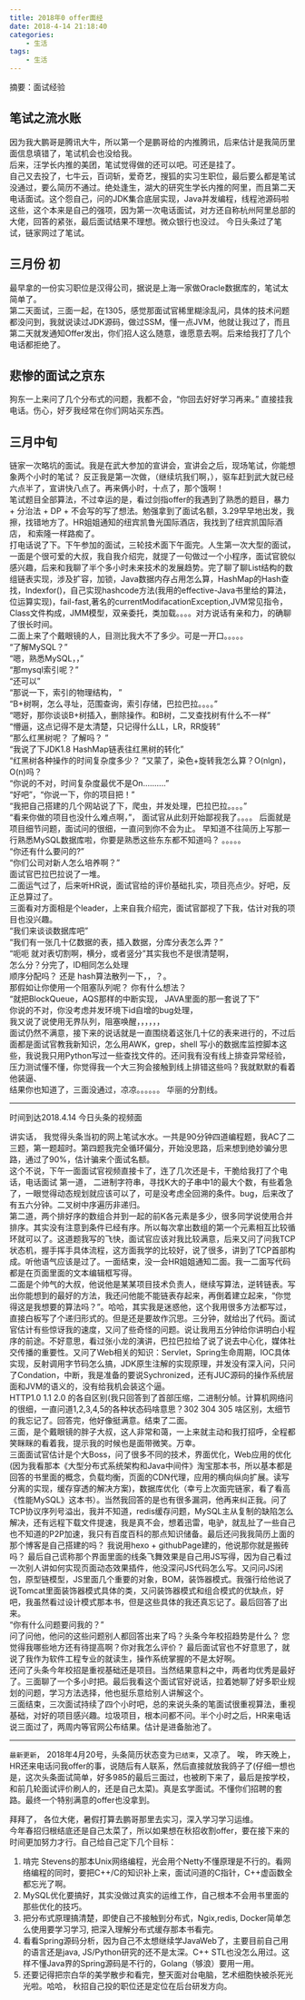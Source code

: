 ```yaml
---
title: 2018年0 offer面经
date: 2018-4-14 21:18:40
categories:
	- 生活
tags:
	- 生活
---
```

摘要：面试经验
<!-- more -->
## 笔试之流水账
因为我大鹏哥是腾讯大牛，所以第一个是鹏哥给的内推腾讯，后来估计是我简历里面信息填错了，笔试机会也没给我。  
后来，汪学长内推的美团，笔试觉得做的还可以吧。可还是挂了。  
自己又去投了，七牛云，百词斩，爱奇艺，搜狐的实习生职位，最后要么都是笔试没通过，要么简历不通过。绝处逢生，湖大的研究生学长内推的阿里，而且第二天电话面试。这个怨自己，问的JDK集合底层实现，Java并发编程，线程池源码啦这些，这个本来是自己的强项，因为第一次电话面试，对方还自称杭州阿里总部的大佬，回答的紧张，最后面试结果不理想。微众银行也没过。
今日头条过了笔试，链家网过了笔试。
## 三月份 初
最早拿的一份实习职位是汉得公司，据说是上海一家做Oracle数据库的，笔试太简单了。  
第二天面试，三面一起，在1305，感觉那面试官稀里糊涂乱问，具体的技术问题都没问到，我就说读过JDK源码，做过SSM，懂一点JVM，他就让我过了，而且第二天就发通知Offer发出，你们招人这么随意，谁愿意去啊。后来给我打了几个电话都拒绝了。  
## 悲惨的面试之京东
狗东一上来问了几个分布式的问题，我都不会，“你回去好好学习再来。” 直接挂我电话。伤心，好歹我经常在你们网站买东西。
## 三月中旬
链家一次略坑的面试。我是在武大参加的宣讲会，宣讲会之后，现场笔试，你能想象两个小时的笔试？ 反正我是第一次做，（继续坑我们啊，），驱车赶到武大就已经六点半了，宣讲快八点了。再来俩小时，十点了，那个饿啊！  
笔试题目全部算法，不过幸运的是，看过剑指offer的我遇到了熟悉的题目，暴力 + 分治法 + DP + 不会写的写了想法。勉强拿到了面试名额，3.29早早地出发，我擦，找错地方了。HR姐姐通知的纽宾凯鲁光国际酒店，我找到了纽宾凯国际酒店， 和索隆一样路痴了。  
打电话说了下。下午参加的面试，三轮技术面下午面完。人生第一次大型的面试，一面是个很可爱的大叔，我自我介绍完，就提了一句做过一个小程序，面试官貌似感兴趣，后来和我聊了半个多小时未来技术的发展趋势。完了聊了聊List结构的数组链表实现，涉及扩容，加锁，Java数据内存占用怎么算，HashMap的Hash查找，Indexfor()，自己实现hashcode方法(我用的effective-Java书里给的算法，位运算实现)，fail-fast,著名的currentModifacationException,JVM常见指令，Class文件构成，JMM模型，双亲委托，类加载。。。。对方说话有亲和力，的确聊了很长时间。     
二面上来了个戴眼镜的人，目测比我大不了多少。可是一开口。。。。。  
“了解MySQL？”  
“嗯，熟悉MySQL，，”  
“那mysql索引呢？”  
“还可以”  
“那说一下，索引的物理结构， ”  
“B+树啊，怎么寻址，范围查询，索引存储，巴拉巴拉。。。。”  
“嗯好，那你谈谈B+树插入，删除操作。和B树，二叉查找树有什么不一样”  
“懵逼，这点记得不是太清楚，只记得什么LL，LR，RR旋转”  
“那么红黑树呢？ 了解吗？ ”  
“我说了下JDK1.8 HashMap链表往红黑树的转化”  
“红黑树各种操作的时间复杂度多少？ ”又蒙了，染色+旋转我怎么算？O(nlgn)，O(n)吗？    
“你说的不对，时间复杂度最优不是On..........”  
“好吧”，“你说一下，你的项目把！”  
“我把自己搭建的几个网站说了下，爬虫，并发处理，巴拉巴拉。。。。”  
“看来你做的项目也没什么难点啊，”， 面试官从此刻开始鄙视我了。。。。
后面就是项目细节问题，面试问的很细，一直问到你不会为止。 早知道不往简历上写那一行熟悉MySQL数据库啦，你要是熟悉这些东东都不知道吗？ 
。。。。。  
“你还有什么要问的?”   
“你们公司对新人怎么培养啊？”  
面试官巴拉巴拉说了一堆。  
二面运气过了，后来听HR说，面试官给的评价基础扎实，项目亮点少。好吧，反正总算过了。  
三面看对方面相是个leader，上来自我介绍完，面试官鄙视了下我，估计对我的项目也没兴趣。  
“我们来谈谈数据库吧”    
“我们有一张几十亿数据的表，插入数据，分库分表怎么弄？”  
“呃呃 就对表切割啊，横分，或者竖分”其实我也不是很清楚啊，  
怎么分？分完了，ID相同怎么处理  
顺序分配吗？ 还是 hash算法散列一下，，？。  
那假如让你使用一个阻塞队列呢？ 你有什么想法？  
“就把BlockQueue，AQS那样的中断实现， JAVA里面的那一套说了下”  
你说的不对，你没考虑并发环境下id自增的bug处理，  
我又说了说使用无界队列，阻塞唤醒，，，，，，  
面试仍然不满意，接下来的说话就是一直围绕着这张几十亿的表来进行的，不过后面都是面试官教我新知识，怎么用AWK，grep，shell 写小的数据库监控脚本这些，我说我只用Python写过一些查找文件的。还问我有没有线上排查异常经验，压力测试懂不懂，你觉得我一个大三狗会接触到线上排错这些吗？我就默默的看着他装逼、     
结果你也知道了，三面没通过，凉凉。。。。。。
华丽的分割线。  

--- 

时间到达2018.4.14 今日头条的视频面  

讲实话， 我觉得头条当初的网上笔试水水。一共是90分钟四道编程题，我AC了二三题，第一题超时。第四题我完全循环偏分，开始没思路，后来想到绝妙骗分思路，通过了90%，估计骗来个面试名额。  
这个不说，下午一面面试官视频直接卡了，连了几次还是卡，干脆给我打了个电话，电话面试
第一道， 二进制字符串，寻找K大的子串中1的最大个数，有些着急了，一眼觉得动态规划就应该可以了，可是没考虑全回溯的条件。bug，后来改了有五六分钟。二叉树中序遍历非递归。      
第二道，两个排好序的数组合并到一起的前K各元素是多少，很多同学说使用合并排序。其实没有注意到条件已经有序。所以每次拿出数组的第一个元素相互比较循环就可以了。这道题我写的飞快，面试官应该对我比较满意，后来又问了问我TCP状态机，握手挥手具体流程，这方面我学的比较好，说了很多，讲到了TCP首部构成。听他语气应该是过了。一面结束，没一会HR姐姐通知二面。我一二面写代码都是在页面里面的文本编辑框写得。          
二面是个帅气的大叔，他说他是某某项目技术负责人，继续写算法，逆转链表。写出你能想到的最好的方法，我还问他能不能链表存起来，再倒着建立起来，“你觉得这是我想要的算法吗？”。哈哈，其实我是迷惑他，这个我用很多方法都写过，直接白板写了个递归形式的。但是还是要故作沉思。三分钟，就给出了代码。面试官估计有些惊讶我的速度，又问了些奇怪的问题。说让我用五分钟给你讲明白小程序的前途。不好意思，看过张小龙的演讲，巴拉巴拉给了说了说去中心化，媒体社交传播的重要性。又问了Web相关的知识：Servlet，Spring生命周期，IOC具体实现，反射调用字节码怎么搞，JDK原生注解的实现原理，并发没有深入问，只问了Condation，中断，我是准备的要说Sychronized，还有JUC源码的操作系统层面和JVM的语义的，没有给我机会装这个逼。  
HTTP1.0 1.1 2.0 的各自区别(我只回答到了首部压缩，二进制分帧。计算机网络问的很细，一直问道1,2,3,4,5的各种状态码啥意思？302 304 305 啥区别，太细节的我忘记了。回答完，他好像挺满意。结束了二面。    
三面，是个戴眼镜的胖子大叔，这人非常和蔼，一上来就主动和我打招呼，全程都笑眯眯的看着我，提示我的时候也是面带微笑。万幸。  
三面面试官估计是个大Boss，问了很多不同的技术，界面优化，Web应用的优化(因为我看那本《大型分布式系统架构和Java中间件》淘宝那本书，所以基本都是回答的书里面的概念，负载均衡，页面的CDN代理，应用的横向纵向扩展。读写分离的实现，缓存穿透的解决方案)，数据库优化（幸亏上次面完链家，看了看高《性能MySQL》这本书）。当然我回答的是也有很多漏洞，他再来纠正我。问了TCP协议序列号溢出，我并不知道，redis缓存问题，MySQL主从复制的缺陷怎么解决，还有远程下载文件提速，我是真不会，想着迅雷，电驴，就乱扯了一些自己也不知道的P2P加速，我只有百度百科的那点知识储备。最后还问我我简历上面的那个博客是自己搭建的吗？ 我说用hexo + githubPage建的，他说那你就是搬砖吗？ 最后自己谎称那个界面里面的线条飞舞效果是自己用JS写得，因为自己看过一次别人讲如何实现页面动态效果插件，他没深问JS代码怎么写。又问问JS闭包，原型链模型，JS里面几个重要的对象，BOM，装饰器模式。我强行给他说了说Tomcat里面装饰器模式具体的类，又问装饰器模式和组合模式的优缺点，好吧，我虽然看过设计模式那本书，但是这些具体的我还真忘记了。最后回答了出来。  
“你有什么问题要问我的？”    
问了问他，他问的这些问题别人都回答出来了吗？头条今年校招趋势是什么？ 您觉得我哪些地方还有待提高啊？你对我怎么评价？ 最后面试官也不好意思了，就说了我作为软件工程专业的就读生，操作系统掌握的不是太好啊。  
还问了头条今年校招是重视基础还是项目。当然结果意料之中，两者均优秀是最好了。三面聊了一个多小时把。最后我看这个面试官好说话，拉着她聊了好多职业规划的问题，学习方法选择，他也挺乐意给别人讲解这个。    
三面结束，三次面试持续了四个小时吧，总的来说头条的笔面试很重视算法，重视基础，对好的项目感兴趣。垃圾项目，根本问都不问。半个小时之后，HR来电话说三面过了，两周内等官网公布结果。估计是进备胎池了。

---

`最新更新`， 2018年4月20号，头条简历状态变为`已结束`，又凉了。 唉， 昨天晚上，HR还来电话问我offer的事，说随后有人联系，然后直接就放我鸽子了(仔细一想也是，这次头条面试简单，好多985的最后三面过，也被刷下来了，最后是按学校，和前几轮面试评价刷人的，还是自己太菜)。真是玄学面试。不懂你们招聘的套路。最终一个特别满意的offer也没拿到。  

拜拜了， 各位大佬，暑假打算去鹏哥那里去实习，深入学习学习运维。  
今年春招归根结底还是自己太菜了，所以如果想在秋招收割offer，要在接下来的时间更加努力才行。自己给自己定下几个目标：  
1. 啃完 Stevens的那本Unix网络编程，光会用个Netty不懂原理是不行的。看网络编程的同时，要把C++/C的知识补上来，面试问道的C指针，C++虚函数全都忘光了啊。
2. MySQL优化要搞好，其实没做过真实的运维工作，自己根本不会用书里面的那些优化的技巧。
3. 把分布式原理搞清楚，即使自己不接触到分布式，Ngix,redis, Docker简单怎么使用要学习学习, 把深入理解分布式缓存那本书看完。
4. 看看Spring源码分析，因为自己不太想继续学JavaWeb了，主要目前自己用的语言还是java, JS/Python研究的还不是太深。C++ STL也没怎么用过。这样不懂Java界的Spring源码是不行的，Golang（够浪）要用一用。
5. 还要记得把宗白华的美学散步和看完，整天面对台电脑，艺术细胞快被杀死光光啦。哈哈，
秋招自己投的职位还是定位在后台研发方向。

